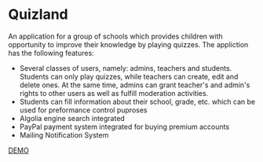 # Quizland

An application for a group of schools which provides children with opportunity to improve their knowledge by playing quizzes.
The appliction has the following features:
- Several classes of users, namely: admins, teachers and students. Students can only play quizzes, while teachers can create, edit and delete ones. At the same time, admins can grant teacher's and admin's rights to other users as well as fulfill moderation activities.
- Students can fill information about their school, grade, etc. which can be used for preformance control puproses
- Algolia engine search integrated
- PayPal payment system integrated for buying premium accounts
- Mailing Notification System

[DEMO](https://quizzzland.000webhostapp.com/)
